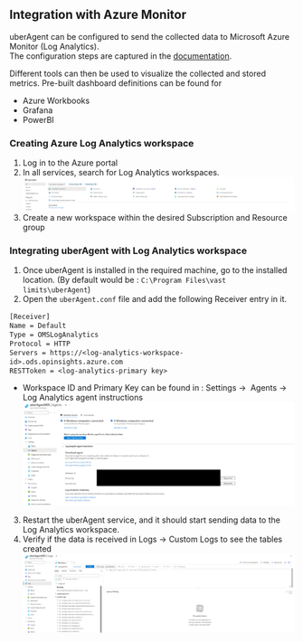 ## Integration with Azure Monitor

uberAgent can be configured to send the collected data to Microsoft Azure Monitor (Log Analytics).    
The configuration steps are captured in the [documentation](https://docs.citrix.com/en-us/uberagent/7-3-0/installation/backend/configuring-microsoft-azure-oms-log-analytics).

Different tools can then be used to visualize the collected and stored metrics. Pre-built dashboard definitions can be found for
* Azure Workbooks
* Grafana
* PowerBI


### Creating Azure Log Analytics workspace

1. Log in to the Azure portal
2. In all services, search for Log Analytics workspaces.
![image](docImages/LogAnalyticsWorkspaceSearch.png) 
3. Create a new workspace within the desired Subscription and Resource group

### Integrating uberAgent with Log Analytics workspace

1. Once uberAgent is installed in the required machine, go to the installed location. (By default would be : `C:\Program Files\vast limits\uberAgent`)
2. Open the `uberAgent.conf` file and add the following Receiver entry in it. 

```
[Receiver]
Name = Default
Type = OMSLogAnalytics
Protocol = HTTP				
Servers = https://<log-analytics-workspace-id>.ods.opinsights.azure.com
RESTToken = <log-analytics-primary key>
```
* Workspace ID and Primary Key can be found in : Settings →  Agents → Log Analytics agent instructions
![image](docImages/AzureWSAgentPage.png) 

3. Restart the uberAgent service, and it should start sending data to the Log Analytics workspace.
4. Verify if the data is received in Logs → Custom Logs to see the tables created
![image](docImages/AzureWSTables.png) 
   